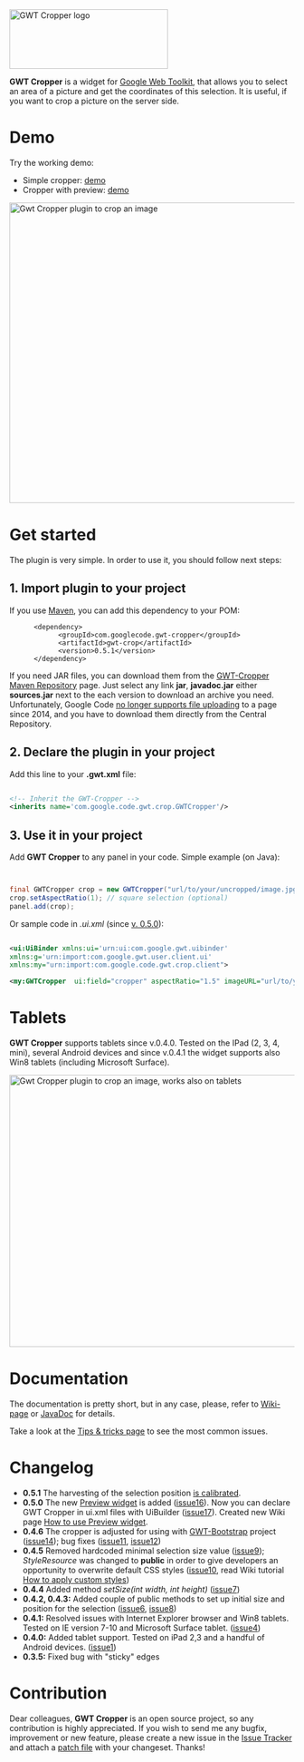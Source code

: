 <img src='http://wiki.gwt-cropper.googlecode.com/hg/gwt-cropper.png' alt='GWT Cropper logo' title='GWT Cropper logo' width='280' height='105' />

**GWT Cropper** is a widget for [Google Web Toolkit](http://www.gwtproject.org/), that allows you to select an area of a picture and get the coordinates of this selection. It is useful, if you want to crop a picture on the server side.

# Demo #
Try the working demo:
  * Simple cropper: [demo](http://wiki.gwt-cropper.googlecode.com/hg/demo/Application.html)
  * Cropper with preview: [demo](http://wiki.gwt-cropper.googlecode.com/hg/demo/Application2.html)

<img src='http://wiki.gwt-cropper.googlecode.com/hg/gwt-cropper-1.jpg' alt='Gwt Cropper plugin to crop an image' width='669' height='530' />

# Get started #

The plugin is very simple. In order to use it, you should follow next steps:

## 1. Import plugin to your project ##

If you use [Maven](http://maven.apache.org/), you can add this dependency to your POM:

```
      <dependency>
            <groupId>com.googlecode.gwt-cropper</groupId>
            <artifactId>gwt-crop</artifactId>
            <version>0.5.1</version>
      </dependency>
```

If you need JAR files, you can download them from the [GWT-Cropper Maven Repository](http://search.maven.org/#search|gav|1|g%3A%22com.googlecode.gwt-cropper%22%20AND%20a%3A%22gwt-crop%22|) page. Just select any link **jar**, **javadoc.jar** either **sources.jar** next to the each version to download an archive you need. Unfortunately, Google Code [no longer supports file uploading](http://code.google.com/p/support/wiki/DownloadsFAQ) to a page since 2014, and you have to download them directly from the Central Repository.

## 2. Declare the plugin in your project ##
Add this line to your **.gwt.xml** file:
```xml

<!-- Inherit the GWT-Cropper -->
<inherits name='com.google.code.gwt.crop.GWTCropper'/>
```

## 3. Use it in your project ##
Add **GWT Cropper** to any panel in your code. Simple example (on Java):

```java


final GWTCropper crop = new GWTCropper("url/to/your/uncropped/image.jpg");
crop.setAspectRatio(1); // square selection (optional)
panel.add(crop);

```

Or sample code in _.ui.xml_ (since [v. 0.5.0](http://code.google.com/p/gwt-cropper/issues/detail?id=17)):
```xml

<ui:UiBinder xmlns:ui='urn:ui:com.google.gwt.uibinder'
xmlns:g='urn:import:com.google.gwt.user.client.ui'
xmlns:my="urn:import:com.google.code.gwt.crop.client">

<my:GWTCropper  ui:field="cropper" aspectRatio="1.5" imageURL="url/to/your/uncropped/image.jpg" />

```

# Tablets #
**GWT Cropper** supports tablets since v.0.4.0. Tested on the IPad (2, 3, 4, mini), several Android devices and since v.0.4.1 the widget supports also Win8 tablets (including Microsoft Surface).

<img src='http://wiki.gwt-cropper.googlecode.com/hg/gwt-cropper-magnifier.jpg' alt='Gwt Cropper plugin to crop an image, works also on tablets' width='650' height='480' />

# Documentation #
The documentation is pretty short, but in any case, please, refer to [Wiki-page](http://code.google.com/p/gwt-cropper/wiki/Usage) or [JavaDoc](http://wiki.gwt-cropper.googlecode.com/hg/apidocs/index.html) for details.

Take a look at the [Tips & tricks page](TipsAndTricks.md) to see the most common issues.

# Changelog #
  * **0.5.1** The harvesting of the selection position [is calibrated](http://code.google.com/p/gwt-cropper/issues/detail?id=18).
  * **0.5.0** The new [Preview widget](http://wiki.gwt-cropper.googlecode.com/hg/apidocs/com/google/code/gwt/crop/client/GWTCropperPreview.html) is added ([issue16](http://code.google.com/p/gwt-cropper/issues/detail?id=16)). Now you can declare GWT Cropper in ui.xml files with UiBuilder ([issue17](http://code.google.com/p/gwt-cropper/issues/detail?id=17)). Created new Wiki page [How to use Preview widget](HowToUsePreviewWidget.md).
  * **0.4.6** The cropper is adjusted for using with [GWT-Bootstrap](http://gwtbootstrap.github.io) project ([issue14](http://code.google.com/p/gwt-cropper/issues/detail?id=14)); bug fixes ([issue11](http://code.google.com/p/gwt-cropper/issues/detail?id=11), [issue12](http://code.google.com/p/gwt-cropper/issues/detail?id=12))
  * **0.4.5** Removed hardcoded minimal selection size value ([issue9](http://code.google.com/p/gwt-cropper/issues/detail?id=9)); _StyleResource_ was changed to **public** in order to give developers an opportunity to overwrite default CSS styles ([issue10](http://code.google.com/p/gwt-cropper/issues/detail?id=10), read Wiki tutorial [How to apply custom styles](http://code.google.com/p/gwt-cropper/wiki/Styling))
  * **0.4.4** Added method _setSize(int width, int height)_ ([issue7](http://code.google.com/p/gwt-cropper/issues/detail?id=7))
  * **0.4.2, 0.4.3:** Added couple of public methods to set up initial size and position for the selection ([issue6](https://code.google.com/p/gwt-cropper/issues/detail?id=6), [issue8](http://code.google.com/p/gwt-cropper/issues/detail?id=8))
  * **0.4.1:** Resolved issues with Internet Explorer browser and Win8 tablets. Tested on IE version 7-10 and Microsoft Surface tablet. ([issue4](http://code.google.com/p/gwt-cropper/issues/detail?id=4))
  * **0.4.0:** Added tablet support. Tested on iPad 2,3 and a handful of Android devices. ([issue1](http://code.google.com/p/gwt-cropper/issues/detail?id=1))
  * **0.3.5:** Fixed bug with "sticky" edges

# Contribution #
Dear colleagues, **GWT Cropper** is an open source project, so any contribution is highly appreciated. If you wish to send me any bugfix, improvement or new feature, please create a new issue in the [Issue Tracker](https://code.google.com/p/gwt-cropper/issues) and attach a [patch file](https://www.google.co.uk/search?q=hg+patch) with your changeset.
Thanks!